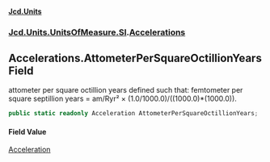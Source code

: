 #### [Jcd.Units](index.md 'index')
### [Jcd.Units.UnitsOfMeasure.SI](Jcd.Units.UnitsOfMeasure.SI.md 'Jcd.Units.UnitsOfMeasure.SI').[Accelerations](Accelerations.md 'Jcd.Units.UnitsOfMeasure.SI.Accelerations')

## Accelerations.AttometerPerSquareOctillionYears Field

attometer per square octillion years defined such that: femtometer per square septillion years = am/Ryr² × (1.0/1000.0)/((1000.0)*(1000.0)).

```csharp
public static readonly Acceleration AttometerPerSquareOctillionYears;
```

#### Field Value
[Acceleration](Acceleration.md 'Jcd.Units.UnitTypes.Acceleration')